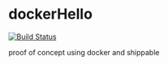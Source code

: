 dockerHello
===========
[![Build Status](https://api.shippable.com/projects/53c83b4d1142bdcb048d8f75/badge/master)](https://www.shippable.com/projects/53c83b4d1142bdcb048d8f75)

proof of concept using docker and shippable
